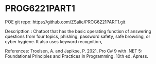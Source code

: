 # PROG6221PART1
 POE
 git repo: https://github.com/ZSalie/PROG6221PART1.git

 Descripttion : Chatbot that has the basic operating function of answering questions from four topics,  phishing, password safety, safe browsing, or cyber hygiene.
 It also uses keyword recognition,

 References:
Troelsen, A. and Japikse, P. 2021. Pro C# 9 with .NET 5: Foundational Principles and Practices in Programming. 10th ed. Apress.

